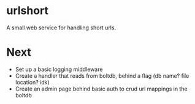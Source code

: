 # urlshort

A small web service for handling short urls.

# Next

- Set up a basic logging middleware
- Create a handler that reads from boltdb, behind a flag (db name? file location? idk)
- Create an admin page behind basic auth to crud url mappings in the boltdb

